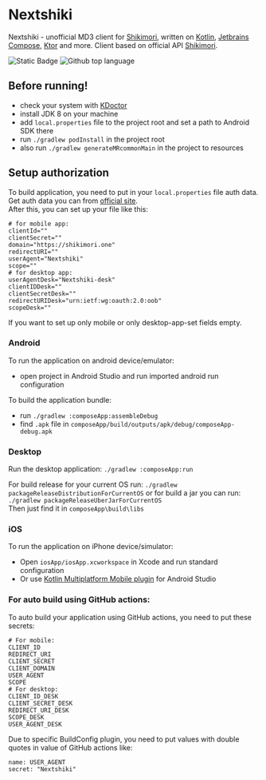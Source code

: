 # Nextshiki

Nextshiki - unofficial MD3 client for [Shikimori](https://shikimori.one), written
on [Kotlin](https://kotlinlang.org),
[Jetbrains Compose](https://jetbrains.com/lp/compose-multiplatform/), [Ktor](https://ktor.io/)
and more.
Client based on official API [Shikimori](https://shikimori.one/api/doc).

![Static Badge](https://img.shields.io/badge/RecodeLiner-Nextshiki_CM-blue)
![Github top language](https://img.shields.io/github/languages/top/RecodeLiner/Nextshiki-CM)

## Before running!

- check your system with [KDoctor](https://github.com/Kotlin/kdoctor)
- install JDK 8 on your machine
- add `local.properties` file to the project root and set a path to Android SDK there
- run `./gradlew podInstall` in the project root
- also run `./gradlew generateMRcommonMain` in the project to resources

## Setup authorization

To build application, you need to put in your `local.properties` file auth data.  
Get auth data you can from [official site](https://shikimori.me/oauth/applications).  
After this, you can set up your file like this:

```properties
# for mobile app:
clientId=""
clientSecret=""
domain="https://shikimori.one"
redirectURI=""
userAgent="Nextshiki"
scope=""
# for desktop app:
userAgentDesk="Nextshiki-desk"
clientIDDesk=""
clientSecretDesk=""
redirectURIDesk="urn:ietf:wg:oauth:2.0:oob"
scopeDesk=""
```

If you want to set up only mobile or only desktop-app-set fields empty.

### Android

To run the application on android device/emulator:

- open project in Android Studio and run imported android run configuration

To build the application bundle:

- run `./gradlew :composeApp:assembleDebug`
- find `.apk` file in `composeApp/build/outputs/apk/debug/composeApp-debug.apk`

### Desktop

Run the desktop application: `./gradlew :composeApp:run`

For build release for your current OS run: `./gradlew packageReleaseDistributionForCurrentOS`
or for build a jar you can run: `./gradlew packageReleaseUberJarForCurrentOS`  
Then just find it in `composeApp\build\libs`

### iOS

To run the application on iPhone device/simulator:

- Open `iosApp/iosApp.xcworkspace` in Xcode and run standard configuration
- Or use [Kotlin Multiplatform Mobile plugin](https://plugins.jetbrains.com/plugin/14936-kotlin-multiplatform-mobile)
  for Android Studio

### For auto build using GitHub actions:

To auto build your application using GitHub actions, you need to put these secrets:

```gitexclude
# For mobile:
CLIENT_ID
REDIRECT_URI
CLIENT_SECRET
CLIENT_DOMAIN
USER_AGENT
SCOPE
# For desktop:
CLIENT_ID_DESK
CLIENT_SECRET_DESK
REDIRECT_URI_DESK
SCOPE_DESK
USER_AGENT_DESK
```

Due to specific BuildConfig plugin, you need to put values with double quotes in value of GitHub actions like:

```gitignore
name: USER_AGENT
secret: "Nextshiki"
```